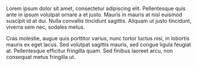 Lorem ipsum dolor sit amet, consectetur adipiscing elit. Pellentesque quis ante in ipsum volutpat ornare a et justo. Mauris in mauris at nisl euismod suscipit id at dui. Nulla convallis tincidunt sagittis. Aliquam ut justo tincidunt, viverra sem nec, sodales metus.

Cras molestie, augue quis porttitor varius, nunc tortor luctus nisi, in lobortis mauris ex eget lacus. Sed volutpat sagittis mauris, sed congue ligula feugiat at. Pellentesque efficitur fringilla quam. Sed finibus laoreet arcu, non consequat metus fringilla ut.
